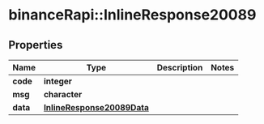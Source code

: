 # binanceRapi::InlineResponse20089


## Properties
Name | Type | Description | Notes
------------ | ------------- | ------------- | -------------
**code** | **integer** |  | 
**msg** | **character** |  | 
**data** | [**InlineResponse20089Data**](inline_response_200_89_data.md) |  | 


